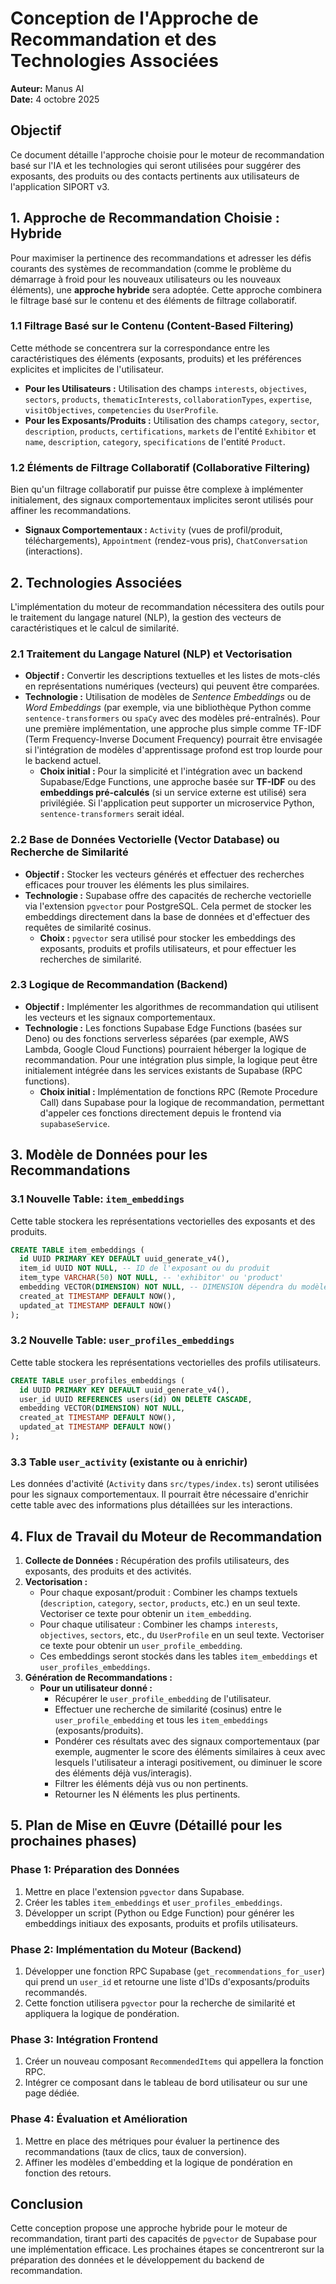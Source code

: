 # Conception de l'Approche de Recommandation et des Technologies Associées

**Auteur:** Manus AI  
**Date:** 4 octobre 2025

## Objectif

Ce document détaille l'approche choisie pour le moteur de recommandation basé sur l'IA et les technologies qui seront utilisées pour suggérer des exposants, des produits ou des contacts pertinents aux utilisateurs de l'application SIPORT v3.

## 1. Approche de Recommandation Choisie : Hybride

Pour maximiser la pertinence des recommandations et adresser les défis courants des systèmes de recommandation (comme le problème du démarrage à froid pour les nouveaux utilisateurs ou les nouveaux éléments), une **approche hybride** sera adoptée. Cette approche combinera le filtrage basé sur le contenu et des éléments de filtrage collaboratif.

### 1.1 Filtrage Basé sur le Contenu (Content-Based Filtering)

Cette méthode se concentrera sur la correspondance entre les caractéristiques des éléments (exposants, produits) et les préférences explicites et implicites de l'utilisateur.

*   **Pour les Utilisateurs :** Utilisation des champs `interests`, `objectives`, `sectors`, `products`, `thematicInterests`, `collaborationTypes`, `expertise`, `visitObjectives`, `competencies` du `UserProfile`.
*   **Pour les Exposants/Produits :** Utilisation des champs `category`, `sector`, `description`, `products`, `certifications`, `markets` de l'entité `Exhibitor` et `name`, `description`, `category`, `specifications` de l'entité `Product`.

### 1.2 Éléments de Filtrage Collaboratif (Collaborative Filtering)

Bien qu'un filtrage collaboratif pur puisse être complexe à implémenter initialement, des signaux comportementaux implicites seront utilisés pour affiner les recommandations.

*   **Signaux Comportementaux :** `Activity` (vues de profil/produit, téléchargements), `Appointment` (rendez-vous pris), `ChatConversation` (interactions).

## 2. Technologies Associées

L'implémentation du moteur de recommandation nécessitera des outils pour le traitement du langage naturel (NLP), la gestion des vecteurs de caractéristiques et le calcul de similarité.

### 2.1 Traitement du Langage Naturel (NLP) et Vectorisation

*   **Objectif :** Convertir les descriptions textuelles et les listes de mots-clés en représentations numériques (vecteurs) qui peuvent être comparées.
*   **Technologie :** Utilisation de modèles de *Sentence Embeddings* ou de *Word Embeddings* (par exemple, via une bibliothèque Python comme `sentence-transformers` ou `spaCy` avec des modèles pré-entraînés). Pour une première implémentation, une approche plus simple comme TF-IDF (Term Frequency-Inverse Document Frequency) pourrait être envisagée si l'intégration de modèles d'apprentissage profond est trop lourde pour le backend actuel.
    *   **Choix initial :** Pour la simplicité et l'intégration avec un backend Supabase/Edge Functions, une approche basée sur **TF-IDF** ou des **embeddings pré-calculés** (si un service externe est utilisé) sera privilégiée. Si l'application peut supporter un microservice Python, `sentence-transformers` serait idéal.

### 2.2 Base de Données Vectorielle (Vector Database) ou Recherche de Similarité

*   **Objectif :** Stocker les vecteurs générés et effectuer des recherches efficaces pour trouver les éléments les plus similaires.
*   **Technologie :** Supabase offre des capacités de recherche vectorielle via l'extension `pgvector` pour PostgreSQL. Cela permet de stocker les embeddings directement dans la base de données et d'effectuer des requêtes de similarité cosinus.
    *   **Choix :** `pgvector` sera utilisé pour stocker les embeddings des exposants, produits et profils utilisateurs, et pour effectuer les recherches de similarité.

### 2.3 Logique de Recommandation (Backend)

*   **Objectif :** Implémenter les algorithmes de recommandation qui utilisent les vecteurs et les signaux comportementaux.
*   **Technologie :** Les fonctions Supabase Edge Functions (basées sur Deno) ou des fonctions serverless séparées (par exemple, AWS Lambda, Google Cloud Functions) pourraient héberger la logique de recommandation. Pour une intégration plus simple, la logique peut être initialement intégrée dans les services existants de Supabase (RPC functions).
    *   **Choix initial :** Implémentation de fonctions RPC (Remote Procedure Call) dans Supabase pour la logique de recommandation, permettant d'appeler ces fonctions directement depuis le frontend via `supabaseService`.

## 3. Modèle de Données pour les Recommandations

### 3.1 Nouvelle Table: `item_embeddings`

Cette table stockera les représentations vectorielles des exposants et des produits.

```sql
CREATE TABLE item_embeddings (
  id UUID PRIMARY KEY DEFAULT uuid_generate_v4(),
  item_id UUID NOT NULL, -- ID de l'exposant ou du produit
  item_type VARCHAR(50) NOT NULL, -- 'exhibitor' ou 'product'
  embedding VECTOR(DIMENSION) NOT NULL, -- DIMENSION dépendra du modèle d'embedding choisi
  created_at TIMESTAMP DEFAULT NOW(),
  updated_at TIMESTAMP DEFAULT NOW()
);
```

### 3.2 Nouvelle Table: `user_profiles_embeddings`

Cette table stockera les représentations vectorielles des profils utilisateurs.

```sql
CREATE TABLE user_profiles_embeddings (
  id UUID PRIMARY KEY DEFAULT uuid_generate_v4(),
  user_id UUID REFERENCES users(id) ON DELETE CASCADE,
  embedding VECTOR(DIMENSION) NOT NULL,
  created_at TIMESTAMP DEFAULT NOW(),
  updated_at TIMESTAMP DEFAULT NOW()
);
```

### 3.3 Table `user_activity` (existante ou à enrichir)

Les données d'activité (`Activity` dans `src/types/index.ts`) seront utilisées pour les signaux comportementaux. Il pourrait être nécessaire d'enrichir cette table avec des informations plus détaillées sur les interactions.

## 4. Flux de Travail du Moteur de Recommandation

1.  **Collecte de Données :** Récupération des profils utilisateurs, des exposants, des produits et des activités.
2.  **Vectorisation :**
    *   Pour chaque exposant/produit : Combiner les champs textuels (`description`, `category`, `sector`, `products`, etc.) en un seul texte. Vectoriser ce texte pour obtenir un `item_embedding`.
    *   Pour chaque utilisateur : Combiner les champs `interests`, `objectives`, `sectors`, etc., du `UserProfile` en un seul texte. Vectoriser ce texte pour obtenir un `user_profile_embedding`.
    *   Ces embeddings seront stockés dans les tables `item_embeddings` et `user_profiles_embeddings`.
3.  **Génération de Recommandations :**
    *   **Pour un utilisateur donné :**
        *   Récupérer le `user_profile_embedding` de l'utilisateur.
        *   Effectuer une recherche de similarité (cosinus) entre le `user_profile_embedding` et tous les `item_embeddings` (exposants/produits).
        *   Pondérer ces résultats avec des signaux comportementaux (par exemple, augmenter le score des éléments similaires à ceux avec lesquels l'utilisateur a interagi positivement, ou diminuer le score des éléments déjà vus/interagis).
        *   Filtrer les éléments déjà vus ou non pertinents.
        *   Retourner les N éléments les plus pertinents.

## 5. Plan de Mise en Œuvre (Détaillé pour les prochaines phases)

### Phase 1: Préparation des Données
1.  Mettre en place l'extension `pgvector` dans Supabase.
2.  Créer les tables `item_embeddings` et `user_profiles_embeddings`.
3.  Développer un script (Python ou Edge Function) pour générer les embeddings initiaux des exposants, produits et profils utilisateurs.

### Phase 2: Implémentation du Moteur (Backend)
1.  Développer une fonction RPC Supabase (`get_recommendations_for_user`) qui prend un `user_id` et retourne une liste d'IDs d'exposants/produits recommandés.
2.  Cette fonction utilisera `pgvector` pour la recherche de similarité et appliquera la logique de pondération.

### Phase 3: Intégration Frontend
1.  Créer un nouveau composant `RecommendedItems` qui appellera la fonction RPC.
2.  Intégrer ce composant dans le tableau de bord utilisateur ou sur une page dédiée.

### Phase 4: Évaluation et Amélioration
1.  Mettre en place des métriques pour évaluer la pertinence des recommandations (taux de clics, taux de conversion).
2.  Affiner les modèles d'embedding et la logique de pondération en fonction des retours.

## Conclusion

Cette conception propose une approche hybride pour le moteur de recommandation, tirant parti des capacités de `pgvector` de Supabase pour une implémentation efficace. Les prochaines étapes se concentreront sur la préparation des données et le développement du backend de recommandation.
